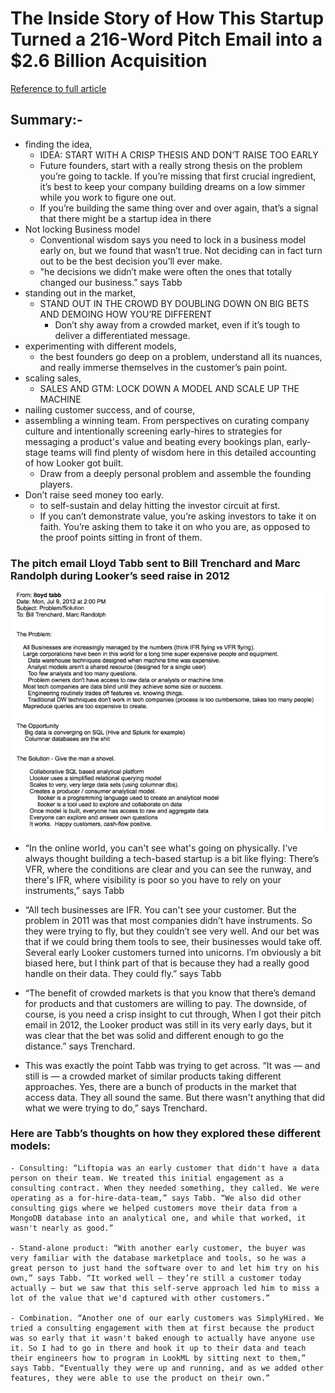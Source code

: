# The Inside Story of How This Startup Turned a 216-Word Pitch Email into a $2.6 Billion Acquisition

[Reference to full article](https://firstround.com/review/the-inside-story-of-how-this-startup-turned-a-216-word-pitch-email-into-a-2-6-billion-acquisition/?utm_source=angellist)

## Summary:-
  - finding the idea, 
    - IDEA: START WITH A CRISP THESIS AND DON’T RAISE TOO EARLY
    - Future founders, start with a really strong thesis on the problem you’re going to tackle. If you’re missing that first crucial ingredient, it’s best to keep your company building dreams on a low simmer while you work to figure one out.
    - If you’re building the same thing over and over again, that’s a signal that there might be a startup idea in there
  - Not locking Business model
    - Conventional wisdom says you need to lock in a business model early on, but we found that wasn’t true. Not deciding can in fact turn out to be the best decision you’ll ever make.
    - "he decisions we didn’t make were often the ones that totally changed our business.” says Tabb
  - standing out in the market,
    - STAND OUT IN THE CROWD BY DOUBLING DOWN ON BIG BETS AND DEMOING HOW YOU’RE DIFFERENT
        - Don’t shy away from a crowded market, even if it’s tough to deliver a differentiated message.
  - experimenting with different models, 
    - the best founders go deep on a problem, understand all its nuances, and really immerse themselves in the customer’s pain point.
  - scaling sales, 
    - SALES AND GTM: LOCK DOWN A MODEL AND SCALE UP THE MACHINE
  - nailing customer success, and of course, 
  - assembling a winning team. From perspectives on curating company culture and intentionally screening early-hires to strategies for messaging a product's value and beating every bookings plan, early-stage teams will find plenty of wisdom here in this detailed accounting of how Looker got built.
    - Draw from a deeply personal problem and assemble the founding players.
  - Don’t raise seed money too early.
    - to self-sustain and delay hitting the investor circuit at first.
    - If you can’t demonstrate value, you’re asking investors to take it on faith. You’re asking them to take it on who you are, as opposed to the proof points sitting in front of them.

### The pitch email Lloyd Tabb sent to Bill Trenchard and Marc Randolph during Looker’s seed raise in 2012 
![The pitch email Lloyd Tabb sent to Bill Trenchard and Marc Randolph during Looker’s seed raise in 2012](./images/216_words_encapsulated_Looker_pitch_email.png)


* “In the online world, you can't see what's going on physically. I've always thought building a tech-based startup is a bit like flying: There’s VFR, where the conditions are clear and you can see the runway, and there's IFR, where visibility is poor so you have to rely on your instruments,” says Tabb

* “All tech businesses are IFR. You can't see your customer. But the problem in 2011 was that most companies didn’t have instruments. So they were trying to fly, but they couldn’t see very well. And our bet was that if we could bring them tools to see, their businesses would take off. Several early Looker customers turned into unicorns. I’m obviously a bit biased here, but I think part of that is because they had a really good handle on their data. They could fly.” says Tabb

* “The benefit of crowded markets is that you know that there’s demand for products and that customers are willing to pay. The downside, of course, is you need a crisp insight to cut through, When I got their pitch email in 2012, the Looker product was still in its very early days, but it was clear that the bet was solid and different enough to go the distance.” says Trenchard.

* This was exactly the point Tabb was trying to get across. “It was — and still is — a crowded market of similar products taking different approaches. Yes, there are a bunch of products in the market that access data. They all sound the same. But there wasn't anything that did what we were trying to do,” says Trenchard.







### Here are Tabb’s thoughts on how they explored these different models:

    - Consulting: “Liftopia was an early customer that didn't have a data person on their team. We treated this initial engagement as a consulting contract. When they needed something, they called. We were operating as a for-hire-data-team,” says Tabb. “We also did other consulting gigs where we helped customers move their data from a MongoDB database into an analytical one, and while that worked, it wasn't nearly as good.”

    - Stand-alone product: “With another early customer, the buyer was very familiar with the database marketplace and tools, so he was a great person to just hand the software over to and let him try on his own,” says Tabb. “It worked well — they’re still a customer today actually — but we saw that this self-serve approach led him to miss a lot of the value that we'd captured with other customers.”

    - Combination. “Another one of our early customers was SimplyHired. We tried a consulting engagement with them at first because the product was so early that it wasn't baked enough to actually have anyone use it. So I had to go in there and hook it up to their data and teach their engineers how to program in LookML by sitting next to them,” says Tabb. “Eventually they were up and running, and as we added other features, they were able to use the product on their own.”


